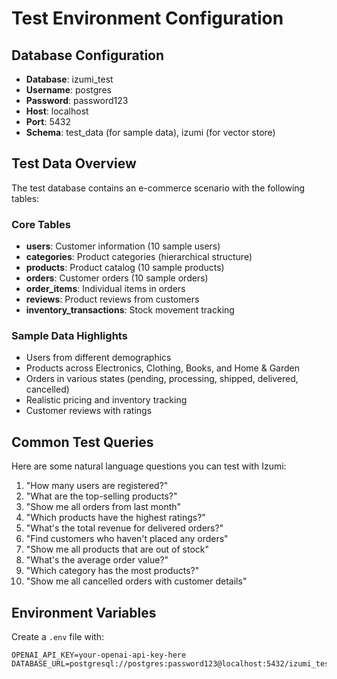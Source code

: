 # Test Environment Configuration

## Database Configuration
- **Database**: izumi_test
- **Username**: postgres
- **Password**: password123
- **Host**: localhost
- **Port**: 5432
- **Schema**: test_data (for sample data), izumi (for vector store)

## Test Data Overview

The test database contains an e-commerce scenario with the following tables:

### Core Tables
- **users**: Customer information (10 sample users)
- **categories**: Product categories (hierarchical structure)
- **products**: Product catalog (10 sample products)
- **orders**: Customer orders (10 sample orders)
- **order_items**: Individual items in orders
- **reviews**: Product reviews from customers
- **inventory_transactions**: Stock movement tracking

### Sample Data Highlights
- Users from different demographics
- Products across Electronics, Clothing, Books, and Home & Garden
- Orders in various states (pending, processing, shipped, delivered, cancelled)
- Realistic pricing and inventory tracking
- Customer reviews with ratings

## Common Test Queries

Here are some natural language questions you can test with Izumi:

1. "How many users are registered?"
2. "What are the top-selling products?"
3. "Show me all orders from last month"
4. "Which products have the highest ratings?"
5. "What's the total revenue for delivered orders?"
6. "Find customers who haven't placed any orders"
7. "Show me all products that are out of stock"
8. "What's the average order value?"
9. "Which category has the most products?"
10. "Show me all cancelled orders with customer details"

## Environment Variables

Create a `.env` file with:
```
OPENAI_API_KEY=your-openai-api-key-here
DATABASE_URL=postgresql://postgres:password123@localhost:5432/izumi_test
```
